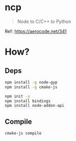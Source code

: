 # ncp
> Node to C/C++ to Python

Ref: https://aerocode.net/341


# How?

## Deps
```sh
npm install -g node-gyp
npm install -g cmake-js

npm init -y
npm install bindings
npm install node-addon-api
```

## Compile
```sh
cmake-js compile
```


